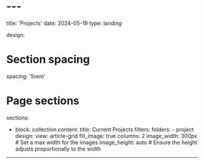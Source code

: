 # ---
title: 'Projects'
date: 2024-05-19
type: landing
 
design:
# Section spacing
  spacing: '5rem'
 
# Page sections
sections:
  - block: collection
    content:
      title: Current Projects
      filters:
        folders:
          - project
    design:
      view: article-grid
      fill_image: true
      columns: 2
      image_width: 300px # Set a max width for the images
      image_height: auto # Ensure the height adjusts proportionally to the width
    
---
